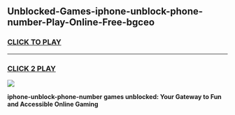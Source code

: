 
## Unblocked-Games-iphone-unblock-phone-number-Play-Online-Free-bgceo
<h3>
<a href="https://premium76.site?title=iphone-unblock-phone-number&ref=26A">CLICK TO PLAY</a></h3>
<hr>

<h3>
<a href="https://premium76.site?title=iphone-unblock-phone-number&ref=26A">CLICK 2 PLAY</a>
  
</h3>

<a href="https://premium76.site?title=iphone-unblock-phone-number&ref=26A"><img src="https://clearcache.store/games.png"></a>


**iphone-unblock-phone-number games unblocked: Your Gateway to Fun and Accessible Online Gaming**
